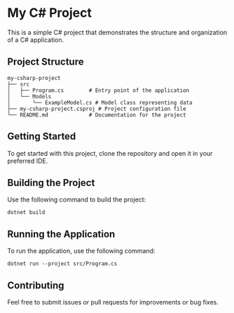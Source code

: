 # My C# Project

This is a simple C# project that demonstrates the structure and organization of a C# application.

## Project Structure

```
my-csharp-project
├── src
│   ├── Program.cs        # Entry point of the application
│   └── Models
│       └── ExampleModel.cs # Model class representing data
├── my-csharp-project.csproj # Project configuration file
└── README.md             # Documentation for the project
```

## Getting Started

To get started with this project, clone the repository and open it in your preferred IDE. 

## Building the Project

Use the following command to build the project:

```
dotnet build
```

## Running the Application

To run the application, use the following command:

```
dotnet run --project src/Program.cs
```

## Contributing

Feel free to submit issues or pull requests for improvements or bug fixes.